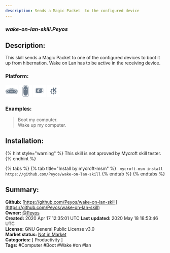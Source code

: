 ```yaml
---
description: Sends a Magic Packet  to the configured device
---
```


### _wake-on-lan-skill.Peyos_  
## Description:  
This skill sends a Magic Packet to one of the configured devices to boot it up from hibernation. Wake on Lan has to be active in the receiving device.  
  
  
### Platform:  
 ![Mark I](../.gitbook/assets/mark-1-icon.png)  ![Mark II](../.gitbook/assets/mark-2-icon.png)  ![Picroft](../.gitbook/assets/picroft-icon.png)  ![plasmoid](../.gitbook/assets/kde.png)   
### Examples:  
> Boot my computer.  
> Wake up my computer.  
  
## Installation:  
{% hint style="warning" %}
This skill is not aproved by Mycroft skill tester.
{% endhint %}
    
{% tabs %}
{% tab title="Install by mycroft-msm" %}
``` mycroft-msm install https://github.com/Peyos/wake-on-lan-skill```
{% endtab %}
  {% endtabs %}
    
## Summary:  
**Github:** [https://github.com/Peyos/wake-on-lan-skill](https://github.com/Peyos/wake-on-lan-skill)  
**Owner:** [@Peyos](https://github.com/Peyos)  
**Created:** 2020 Apr 17 12:35:01 UTC  **Last updated:** 2020 May 18 18:53:46 UTC  
**License:** GNU General Public License v3.0  
**Market status:** [Not in Market](https://market.mycroft.ai/skill/)  
**Categories:** [ Productivity ]   
**Tags:** \#Computer \#Boot \#Wake \#on \#lan   
